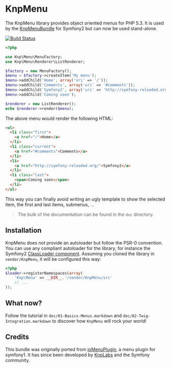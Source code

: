 KnpMenu
=======

The KnpMenu library provides object oriented menus for PHP 5.3.
It is used by the [KnpMenuBundle](https://github.com/KnpLabs/KnpMenuBundle) for Symfony2
but can now be used stand-alone.

[![Build Status](https://secure.travis-ci.org/KnpLabs/KnpMenu.png)](http://travis-ci.org/KnpLabs/KnpMenu)

```php
<?php

use Knp\Menu\MenuFactory;
use Knp\Menu\Renderer\ListRenderer;

$factory = new MenuFactory();
$menu = $factory->createItem('My menu');
$menu->addChild('Home', array('uri' => '/'));
$menu->addChild('Comments', array('uri' => '#comments'));
$menu->addChild('Symfony2', array('uri' => 'http://symfony-reloaded.org/'));
$menu->addChild('Coming soon');

$renderer = new ListRenderer();
echo $renderer->render($menu);
```

The above menu would render the following HTML:

```html
<ul>
  <li class="first">
    <a href="/">Home</a>
  </li>
  <li class="current">
    <a href="#comments">Comments</a>
  </li>
  <li>
    <a href="http://symfony-reloaded.org/">Symfony2</a>
  </li>
  <li class="last">
    <span>Coming soon</span>
  </li>
</ul>
```

This way you can finally avoid writing an ugly template to show the selected item,
the first and last items, submenus, ...

> The bulk of the documentation can be found in the `doc` directory.

## Installation

KnpMenu does not provide an autoloader but follow the PSR-0 convention. You
can use any compliant autoloader for the library, for instance the Symfony2
[ClassLoader component](https://github.com/symfony/ClassLoader).
Assuming you cloned the library in `vendor/KnpMenu`, it will be configured
this way:

```php
<?php
$loader->registerNamespaces(array(
    'Knp\Menu' => __DIR__.'/vendor/KnpMenu/src'
    // ...
));
```

## What now?

Follow the tutorial in `doc/01-Basics-Menus.markdown` and `doc/02-Twig-Integration.markdown`
to discover how `KnpMenu` will rock your world!

## Credits

This bundle was originally ported from [ioMenuPlugin](http://github.com/weaverryan/ioMenuPlugin),
a menu plugin for symfony1. It has since been developed by [KnpLabs](http://www.knplabs.com) and
the Symfony community.

